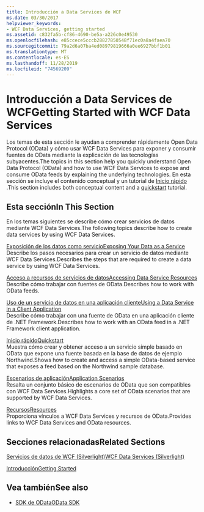 ```yaml
---
title: Introducción a Data Services de WCF
ms.date: 03/30/2017
helpviewer_keywords:
- WCF Data Services, getting started
ms.assetid: c832fa5b-cf86-4690-be5a-a226c0e49530
ms.openlocfilehash: e85ccece5cccb28827850548f71ec0a8a4faea70
ms.sourcegitcommit: 79a2d6a07ba4ed08979819666a0ee6927bbf1b01
ms.translationtype: MT
ms.contentlocale: es-ES
ms.lasthandoff: 11/28/2019
ms.locfileid: "74569209"
---
```

# <a name="getting-started-with-wcf-data-services"></a><span data-ttu-id="bf382-102">Introducción a Data Services de WCF</span><span class="sxs-lookup"><span data-stu-id="bf382-102">Getting Started with WCF Data Services</span></span>
<span data-ttu-id="bf382-103">Los temas de esta sección le ayudan a comprender rápidamente Open Data Protocol (OData) y cómo usar WCF Data Services para exponer y consumir fuentes de OData mediante la explicación de las tecnologías subyacentes.</span><span class="sxs-lookup"><span data-stu-id="bf382-103">The topics in this section help you quickly understand Open Data Protocol (OData) and how to use WCF Data Services to expose and consume OData feeds by explaining the underlying technologies.</span></span> <span data-ttu-id="bf382-104">En esta sección se incluye el contenido conceptual y un tutorial de [Inicio rápido](quickstart-wcf-data-services.md) .</span><span class="sxs-lookup"><span data-stu-id="bf382-104">This section includes both conceptual content and a [quickstart](quickstart-wcf-data-services.md) tutorial.</span></span>  
  
## <a name="in-this-section"></a><span data-ttu-id="bf382-105">Esta sección</span><span class="sxs-lookup"><span data-stu-id="bf382-105">In This Section</span></span>  
 <span data-ttu-id="bf382-106">En los temas siguientes se describe cómo crear servicios de datos mediante WCF Data Services.</span><span class="sxs-lookup"><span data-stu-id="bf382-106">The following topics describe how to create data services by using WCF Data Services.</span></span>  
  
 [<span data-ttu-id="bf382-107">Exposición de los datos como servicio</span><span class="sxs-lookup"><span data-stu-id="bf382-107">Exposing Your Data as a Service</span></span>](exposing-your-data-as-a-service-wcf-data-services.md)  
 <span data-ttu-id="bf382-108">Describe los pasos necesarios para crear un servicio de datos mediante WCF Data Services.</span><span class="sxs-lookup"><span data-stu-id="bf382-108">Describes the steps that are required to create a data service by using WCF Data Services.</span></span>  
  
 [<span data-ttu-id="bf382-109">Acceso a recursos de servicios de datos</span><span class="sxs-lookup"><span data-stu-id="bf382-109">Accessing Data Service Resources</span></span>](accessing-data-service-resources-wcf-data-services.md)  
 <span data-ttu-id="bf382-110">Describe cómo trabajar con fuentes de OData.</span><span class="sxs-lookup"><span data-stu-id="bf382-110">Describes how to work with OData feeds.</span></span>  
  
 [<span data-ttu-id="bf382-111">Uso de un servicio de datos en una aplicación cliente</span><span class="sxs-lookup"><span data-stu-id="bf382-111">Using a Data Service in a Client Application</span></span>](using-a-data-service-in-a-client-application-wcf-data-services.md)  
 <span data-ttu-id="bf382-112">Describe cómo trabajar con una fuente de OData en una aplicación cliente de .NET Framework.</span><span class="sxs-lookup"><span data-stu-id="bf382-112">Describes how to work with an OData feed in a .NET Framework client application.</span></span>  
  
 [<span data-ttu-id="bf382-113">Inicio rápido</span><span class="sxs-lookup"><span data-stu-id="bf382-113">Quickstart</span></span>](quickstart-wcf-data-services.md)  
 <span data-ttu-id="bf382-114">Muestra cómo crear y obtener acceso a un servicio simple basado en OData que expone una fuente basada en la base de datos de ejemplo Northwind.</span><span class="sxs-lookup"><span data-stu-id="bf382-114">Shows how to create and access a simple OData-based service that exposes a feed based on the Northwind sample database.</span></span>  
  
 [<span data-ttu-id="bf382-115">Escenarios de aplicación</span><span class="sxs-lookup"><span data-stu-id="bf382-115">Application Scenarios</span></span>](application-scenarios-wcf-data-services.md)  
 <span data-ttu-id="bf382-116">Resalta un conjunto básico de escenarios de OData que son compatibles con WCF Data Services.</span><span class="sxs-lookup"><span data-stu-id="bf382-116">Highlights a core set of OData scenarios that are supported by WCF Data Services.</span></span>  
  
 [<span data-ttu-id="bf382-117">Recursos</span><span class="sxs-lookup"><span data-stu-id="bf382-117">Resources</span></span>](wcf-data-services-resources.md)  
 <span data-ttu-id="bf382-118">Proporciona vínculos a WCF Data Services y recursos de OData.</span><span class="sxs-lookup"><span data-stu-id="bf382-118">Provides links to WCF Data Services and OData resources.</span></span>  
  
## <a name="related-sections"></a><span data-ttu-id="bf382-119">Secciones relacionadas</span><span class="sxs-lookup"><span data-stu-id="bf382-119">Related Sections</span></span>  
 [<span data-ttu-id="bf382-120">Servicios de datos de WCF (Silverlight)</span><span class="sxs-lookup"><span data-stu-id="bf382-120">WCF Data Services (Silverlight)</span></span>](https://go.microsoft.com/fwlink/?LinkID=143149)  
  
 [<span data-ttu-id="bf382-121">Introducción</span><span class="sxs-lookup"><span data-stu-id="bf382-121">Getting Started</span></span>](../adonet/ef/getting-started.md)  
  
## <a name="see-also"></a><span data-ttu-id="bf382-122">Vea también</span><span class="sxs-lookup"><span data-stu-id="bf382-122">See also</span></span>

- [<span data-ttu-id="bf382-123">SDK de OData</span><span class="sxs-lookup"><span data-stu-id="bf382-123">OData SDK</span></span>](https://go.microsoft.com/fwlink/?LinkID=185248)
